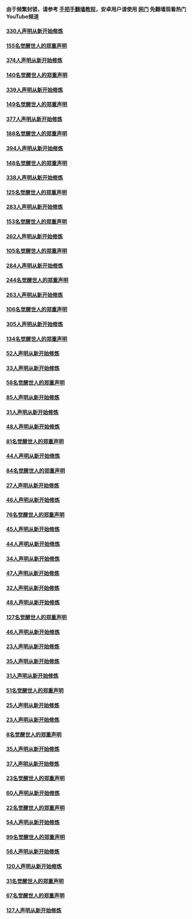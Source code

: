 #### 由于频繁封锁，请参考 [手把手翻墙教程](https://github.com/gfw-breaker/guides/wiki/)，安卓用户请使用 [网门](https://github.com/gfw-breaker/nogfw/blob/master/dl.md?t=05310501) 免翻墙观看热门YouTube频道 

#### [330人声明从新开始修炼](../pages/91/426139.md?t=05310501) 

#### [155名觉醒世人的郑重声明](../pages/91/426138.md?t=05310501) 

#### [374人声明从新开始修炼](../pages/91/425811.md?t=05310501) 

#### [140名觉醒世人的郑重声明](../pages/91/425810.md?t=05310501) 

#### [339人声明从新开始修炼](../pages/91/425690.md?t=05310501) 

#### [149名觉醒世人的郑重声明](../pages/91/425689.md?t=05310501) 

#### [377人声明从新开始修炼](../pages/91/424867.md?t=05310501) 

#### [188名觉醒世人的郑重声明](../pages/91/424866.md?t=05310501) 

#### [394人声明从新开始修炼](../pages/91/423914.md?t=05310501) 

#### [148名觉醒世人的郑重声明](../pages/91/423913.md?t=05310501) 

#### [338人声明从新开始修炼](../pages/91/423540.md?t=05310501) 

#### [125名觉醒世人的郑重声明](../pages/91/423539.md?t=05310501) 

#### [283人声明从新开始修炼](../pages/91/423296.md?t=05310501) 

#### [153名觉醒世人的郑重声明](../pages/91/423295.md?t=05310501) 

#### [262人声明从新开始修炼](../pages/91/423004.md?t=05310501) 

#### [105名觉醒世人的郑重声明](../pages/91/423003.md?t=05310501) 

#### [284人声明从新开始修炼](../pages/91/422707.md?t=05310501) 

#### [244名觉醒世人的郑重声明](../pages/91/422706.md?t=05310501) 

#### [263人声明从新开始修炼](../pages/91/422553.md?t=05310501) 

#### [106名觉醒世人的郑重声明](../pages/91/422552.md?t=05310501) 

#### [305人声明从新开始修炼](../pages/91/422153.md?t=05310501) 

#### [134名觉醒世人的郑重声明](../pages/91/422152.md?t=05310501) 

#### [52人声明从新开始修炼](../pages/91/421846.md?t=05310501) 

#### [33人声明从新开始修炼](../pages/91/421804.md?t=05310501) 

#### [58名觉醒世人的郑重声明](../pages/91/421845.md?t=05310501) 

#### [85人声明从新开始修炼](../pages/91/421769.md?t=05310501) 

#### [31人声明从新开始修炼](../pages/91/421763.md?t=05310501) 

#### [48人声明从新开始修炼](../pages/91/421605.md?t=05310501) 

#### [81名觉醒世人的郑重声明](../pages/91/421656.md?t=05310501) 

#### [44人声明从新开始修炼](../pages/91/421544.md?t=05310501) 

#### [84名觉醒世人的郑重声明](../pages/91/421543.md?t=05310501) 

#### [27人声明从新开始修炼](../pages/91/421465.md?t=05310501) 

#### [46人声明从新开始修炼](../pages/91/421454.md?t=05310501) 

#### [76名觉醒世人的郑重声明](../pages/91/421453.md?t=05310501) 

#### [45人声明从新开始修炼](../pages/91/421452.md?t=05310501) 

#### [44人声明从新开始修炼](../pages/91/421422.md?t=05310501) 

#### [34人声明从新开始修炼](../pages/91/421322.md?t=05310501) 

#### [47人声明从新开始修炼](../pages/91/421264.md?t=05310501) 

#### [32人声明从新开始修炼](../pages/91/421225.md?t=05310501) 

#### [48人声明从新开始修炼](../pages/91/421202.md?t=05310501) 

#### [127名觉醒世人的郑重声明](../pages/91/421224.md?t=05310501) 

#### [46人声明从新开始修炼](../pages/91/421203.md?t=05310501) 

#### [23人声明从新开始修炼](../pages/91/421138.md?t=05310501) 

#### [35人声明从新开始修炼](../pages/91/421122.md?t=05310501) 

#### [31人声明从新开始修炼](../pages/91/421081.md?t=05310501) 

#### [51名觉醒世人的郑重声明](../pages/91/421080.md?t=05310501) 

#### [25人声明从新开始修炼](../pages/91/421020.md?t=05310501) 

#### [23人声明从新开始修炼](../pages/91/420884.md?t=05310501) 

#### [8名觉醒世人的郑重声明](../pages/91/420883.md?t=05310501) 

#### [35人声明从新开始修炼](../pages/91/420809.md?t=05310501) 

#### [37人声明从新开始修炼](../pages/91/420766.md?t=05310501) 

#### [23名觉醒世人的郑重声明](../pages/91/420765.md?t=05310501) 

#### [60人声明从新开始修炼](../pages/91/420727.md?t=05310501) 

#### [22名觉醒世人的郑重声明](../pages/91/420726.md?t=05310501) 

#### [54人声明从新开始修炼](../pages/91/420529.md?t=05310501) 

#### [99名觉醒世人的郑重声明](../pages/91/420528.md?t=05310501) 

#### [58人声明从新开始修炼](../pages/91/420198.md?t=05310501) 

#### [120人声明从新开始修炼](../pages/91/420141.md?t=05310501) 

#### [31名觉醒世人的郑重声明](../pages/91/420197.md?t=05310501) 

#### [67名觉醒世人的郑重声明](../pages/91/420140.md?t=05310501) 

#### [127人声明从新开始修炼](../pages/91/420082.md?t=05310501) 

